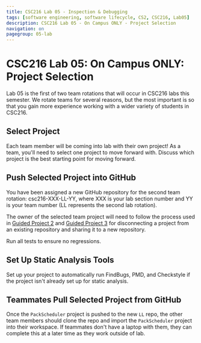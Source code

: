 ```yaml
---
title: CSC216 Lab 05 - Inspection & Debugging
tags: [software engineering, software lifecycle, CS2, CSC216, Lab05]
description: CSC216 Lab 05 - On Campus ONLY - Project Selection
navigation: on
pagegroup: 05-lab
---
```

# CSC216 Lab 05: On Campus ONLY: Project Selection
Lab 05 is the first of two team rotations that will occur in CSC216 labs this semester.  We rotate teams for several reasons, but the most important is so that you gain more experience working with a wider variety of students in CSC216.  


## Select Project
Each team member will be coming into lab with their own project!  As a team, you'll need to select one project to move forward with. Discuss which project is the best starting point for moving forward. 


## Push Selected Project into GitHub
You have been assigned a new GitHub repository for the second team rotation: csc216-XXX-LL-YY, where XXX is your lab section number and YY is your team number (LL represents the second lab rotation).  

The owner of the selected team project will need to follow the process used in [Guided Project 2](../../gp2/gp2-repo.html) and [Guided Project 3](../../gp3/gp3-repo.html) for disconnecting a project from an existing repository and sharing it to a new repository.

Run all tests to ensure no regressions.


## Set Up Static Analysis Tools
Set up your project to automatically run FindBugs, PMD, and Checkstyle if the project isn't already set up for static analysis.


## Teammates Pull Selected Project from GitHub
Once the `PackScheduler` project is pushed to the new `LL` repo, the other team members should clone the repo and import the `PackScheduler` project into their workspace.  If teammates don't have a laptop with them, they can complete this at a later time as they work outside of lab.

